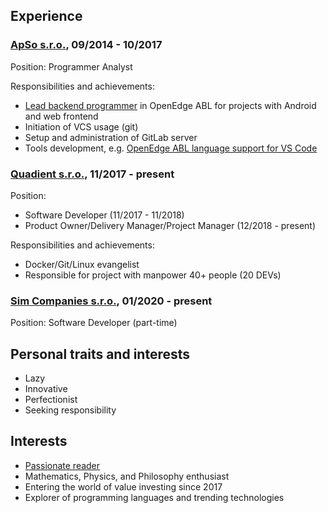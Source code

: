 ## Experience
### [ApSo s.r.o.](https://www.apso.cz/), 09/2014 - 10/2017
Position: Programmer Analyst

Responsibilities and achievements:
 - [Lead backend programmer](https://en.wikipedia.org/wiki/Lead_programmer) in OpenEdge ABL for projects with Android and web frontend
 - Initiation of VCS usage (git)
 - Setup and administration of GitLab server
 - Tools development, e.g. [OpenEdge ABL language support for VS Code](https://marketplace.visualstudio.com/items?itemName=zvg.vscode-oeabl)

### [Quadient s.r.o.](https://www.quadient.com/), 11/2017 - present
Position:
 - Software Developer (11/2017 - 11/2018)
 - Product Owner/Delivery Manager/Project Manager (12/2018 - present)

Responsibilities and achievements:
 - Docker/Git/Linux evangelist
 - Responsible for project with manpower 40+ people (20 DEVs)

### [Sim Companies s.r.o.](https://www.simcompanies.com/), 01/2020 - present
Position: Software Developer (part-time)

## Personal traits and interests
 - Lazy
 - Innovative
 - Perfectionist
 - Seeking responsibility

## Interests
 - [Passionate reader](https://www.goodreads.com/user/show/54880174-v-clav-sobotka)
 - Mathematics, Physics, and Philosophy enthusiast
 - Entering the world of value investing since 2017
 - Explorer of programming languages and trending technologies

